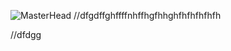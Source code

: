 ![MasterHead](https://www.applify.com.sg/blog/wp-content/uploads/2023/08/What-is-the-Difference-Between-Web-Development-and-Programming.jpg)
//dfgdffghffffnhffhgfhhghfhfhfhfhfh

//dfdgg




